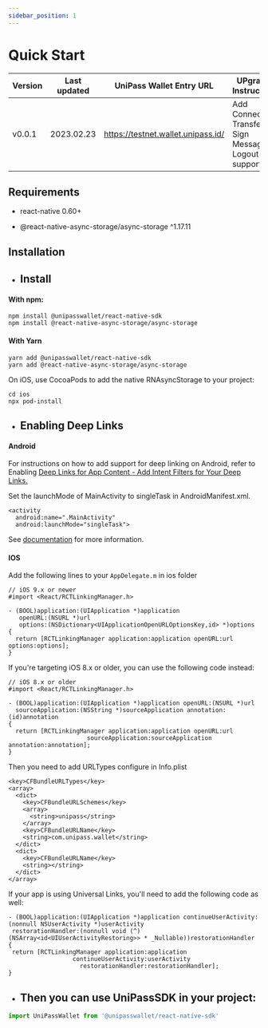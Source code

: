 ```yaml
---
sidebar_position: 1
---
```


# Quick Start

| Version  | Last updated   | UniPass Wallet Entry URL           | UPgrade Instruction                                                                    |
| -------- | -------------- | ---------------------------------- | -------------------------------------------------------------------------------------- |
| v0.0.1   | 2023.02.23     | https://testnet.wallet.unipass.id/ | Add Connect / Transfer / Sign Message / Logout support                                 |

## Requirements

 - react-native 0.60+

 - @react-native-async-storage/async-storage ^1.17.11

## Installation

- ## Install

#### With npm:

```
npm install @unipasswallet/react-native-sdk
npm install @react-native-async-storage/async-storage
```

#### With Yarn

``` 
yarn add @unipasswallet/react-native-sdk
yarn add @react-native-async-storage/async-storage
```

On iOS, use CocoaPods to add the native RNAsyncStorage to your project:

```
cd ios
npx pod-install
```

- ## Enabling Deep Links

#### Android

For instructions on how to add support for deep linking on Android, refer to Enabling [Deep Links for App Content - Add Intent Filters for Your Deep Links.](https://developer.android.com/training/app-links/deep-linking#adding-filters)

Set the launchMode of MainActivity to singleTask in AndroidManifest.xml. 

```
<activity
  android:name=".MainActivity"
  android:launchMode="singleTask">
```

See [documentation](https://reactnative.dev/docs/linking) for more information.

#### IOS

Add the following lines to your `AppDelegate.m` in ios folder

```
// iOS 9.x or newer
#import <React/RCTLinkingManager.h>

- (BOOL)application:(UIApplication *)application
   openURL:(NSURL *)url
   options:(NSDictionary<UIApplicationOpenURLOptionsKey,id> *)options
{
  return [RCTLinkingManager application:application openURL:url options:options];
}
```

If you're targeting iOS 8.x or older, you can use the following code instead:

```
// iOS 8.x or older
#import <React/RCTLinkingManager.h>

- (BOOL)application:(UIApplication *)application openURL:(NSURL *)url
  sourceApplication:(NSString *)sourceApplication annotation:(id)annotation
{
  return [RCTLinkingManager application:application openURL:url
                      sourceApplication:sourceApplication annotation:annotation];
}
```

Then you need to add URLTypes configure in Info.plist

```
<key>CFBundleURLTypes</key>
<array>
  <dict>
    <key>CFBundleURLSchemes</key>
    <array>
      <string>unipass</string>
    </array>
    <key>CFBundleURLName</key>
    <string>com.unipass.wallet</string>
  </dict>
  <dict>
    <key>CFBundleURLName</key>
    <string></string>
  </dict>
</array>
```

If your app is using Universal Links, you'll need to add the following code as well:

```
- (BOOL)application:(UIApplication *)application continueUserActivity:(nonnull NSUserActivity *)userActivity
 restorationHandler:(nonnull void (^)(NSArray<id<UIUserActivityRestoring>> * _Nullable))restorationHandler
{
 return [RCTLinkingManager application:application
                  continueUserActivity:userActivity
                    restorationHandler:restorationHandler];
}
```

- ## Then you can use UniPassSDK in your project:

```typescript
import UniPassWallet from '@unipasswallet/react-native-sdk'
```


